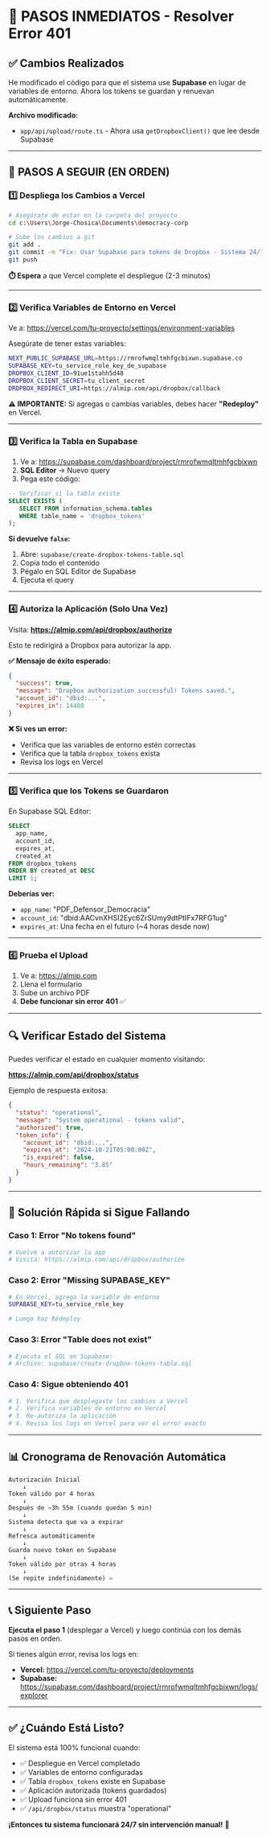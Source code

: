 # 🚨 PASOS INMEDIATOS - Resolver Error 401

## ✅ Cambios Realizados

He modificado el código para que el sistema use **Supabase** en lugar de variables de entorno. Ahora los tokens se guardan y renuevan automáticamente.

**Archivo modificado:**
- `app/api/upload/route.ts` - Ahora usa `getDropboxClient()` que lee desde Supabase

---

## 📝 PASOS A SEGUIR (EN ORDEN)

### 1️⃣ Despliega los Cambios a Vercel

```bash
# Asegúrate de estar en la carpeta del proyecto
cd c:\Users\Jorge-Chosica\Documents\democracy-corp

# Sube los cambios a git
git add .
git commit -m "Fix: Usar Supabase para tokens de Dropbox - Sistema 24/7"
git push
```

**⏱️ Espera** a que Vercel complete el despliegue (2-3 minutos)

---

### 2️⃣ Verifica Variables de Entorno en Vercel

Ve a: https://vercel.com/tu-proyecto/settings/environment-variables

Asegúrate de tener estas variables:

```bash
NEXT_PUBLIC_SUPABASE_URL=https://rmrofwmqltmhfgcbixwn.supabase.co
SUPABASE_KEY=tu_service_role_key_de_supabase
DROPBOX_CLIENT_ID=91ue1stahh5d48
DROPBOX_CLIENT_SECRET=tu_client_secret
DROPBOX_REDIRECT_URI=https://almip.com/api/dropbox/callback
```

**⚠️ IMPORTANTE:** Si agregas o cambias variables, debes hacer **"Redeploy"** en Vercel.

---

### 3️⃣ Verifica la Tabla en Supabase

1. Ve a: https://supabase.com/dashboard/project/rmrofwmqltmhfgcbixwn
2. **SQL Editor** → Nuevo query
3. Pega este código:

```sql
-- Verificar si la tabla existe
SELECT EXISTS (
   SELECT FROM information_schema.tables 
   WHERE table_name = 'dropbox_tokens'
);
```

**Si devuelve `false`:**
1. Abre: `supabase/create-dropbox-tokens-table.sql`
2. Copia todo el contenido
3. Pégalo en SQL Editor de Supabase
4. Ejecuta el query

---

### 4️⃣ Autoriza la Aplicación (Solo Una Vez)

Visita: **https://almip.com/api/dropbox/authorize**

Esto te redirigirá a Dropbox para autorizar la app.

**✅ Mensaje de éxito esperado:**
```json
{
  "success": true,
  "message": "Dropbox authorization successful! Tokens saved.",
  "account_id": "dbid:...",
  "expires_in": 14400
}
```

**❌ Si ves un error:**
- Verifica que las variables de entorno estén correctas
- Verifica que la tabla `dropbox_tokens` exista
- Revisa los logs en Vercel

---

### 5️⃣ Verifica que los Tokens se Guardaron

En Supabase SQL Editor:

```sql
SELECT 
  app_name,
  account_id,
  expires_at,
  created_at
FROM dropbox_tokens
ORDER BY created_at DESC
LIMIT 1;
```

**Deberías ver:**
- `app_name`: "PDF_Defensor_Democracia"
- `account_id`: "dbid:AACvnXHSI2Eyc6ZrSUmy9dtPtIFx7RFG1ug"
- `expires_at`: Una fecha en el futuro (~4 horas desde now)

---

### 6️⃣ Prueba el Upload

1. Ve a: https://almip.com
2. Llena el formulario
3. Sube un archivo PDF
4. **Debe funcionar sin error 401** ✅

---

## 🔍 Verificar Estado del Sistema

Puedes verificar el estado en cualquier momento visitando:

**https://almip.com/api/dropbox/status**

Ejemplo de respuesta exitosa:
```json
{
  "status": "operational",
  "message": "System operational - tokens valid",
  "authorized": true,
  "token_info": {
    "account_id": "dbid:...",
    "expires_at": "2024-10-21T05:00:00Z",
    "is_expired": false,
    "hours_remaining": "3.85"
  }
}
```

---

## 🚨 Solución Rápida si Sigue Fallando

### Caso 1: Error "No tokens found"
```bash
# Vuelve a autorizar la app
# Visita: https://almip.com/api/dropbox/authorize
```

### Caso 2: Error "Missing SUPABASE_KEY"
```bash
# En Vercel, agrega la variable de entorno
SUPABASE_KEY=tu_service_role_key

# Luego haz Redeploy
```

### Caso 3: Error "Table does not exist"
```bash
# Ejecuta el SQL en Supabase:
# Archivo: supabase/create-dropbox-tokens-table.sql
```

### Caso 4: Sigue obteniendo 401
```bash
# 1. Verifica que desplegaste los cambios a Vercel
# 2. Verifica variables de entorno en Vercel
# 3. Re-autoriza la aplicación
# 4. Revisa los logs en Vercel para ver el error exacto
```

---

## 📊 Cronograma de Renovación Automática

```
Autorización Inicial
    ↓
Token válido por 4 horas
    ↓
Después de ~3h 55m (cuando quedan 5 min)
    ↓
Sistema detecta que va a expirar
    ↓
Refresca automáticamente
    ↓
Guarda nuevo token en Supabase
    ↓
Token válido por otras 4 horas
    ↓
(Se repite indefinidamente) ♾️
```

---

## 📞 Siguiente Paso

**Ejecuta el paso 1** (desplegar a Vercel) y luego continúa con los demás pasos en orden.

Si tienes algún error, revisa los logs en:
- **Vercel:** https://vercel.com/tu-proyecto/deployments
- **Supabase:** https://supabase.com/dashboard/project/rmrofwmqltmhfgcbixwn/logs/explorer

---

## ✅ ¿Cuándo Está Listo?

El sistema está 100% funcional cuando:

- ✅ Despliegue en Vercel completado
- ✅ Variables de entorno configuradas
- ✅ Tabla `dropbox_tokens` existe en Supabase
- ✅ Aplicación autorizada (tokens guardados)
- ✅ Upload funciona sin error 401
- ✅ `/api/dropbox/status` muestra "operational"

**¡Entonces tu sistema funcionará 24/7 sin intervención manual!** 🎉
